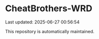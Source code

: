 # CheatBrothers-WRD

Last updated: 2025-06-27 00:56:54

This repository is automatically maintained.
